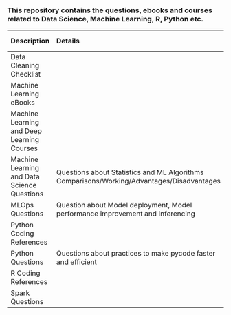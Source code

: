 ### This repository contains the questions, ebooks and courses related to Data Science, Machine Learning, R, Python etc.


|Description                                |Details            |File Link                                                                                          |
|:------------------------------------------|:------------------|:--------------------------------------------------------------------------------------------------|
|Data Cleaning Checklist                    ||[Link](https://github.com/ashish-kamboj/learning-material/blob/main/data_cleaning_checklist.xlsx)  |
|Machine Learning eBooks                    ||[Link](https://github.com/ashish-kamboj/learning-material/blob/main/machine-learning-ebooks.md)    |
|Machine Learning and Deep Learning Courses ||[Link](https://github.com/ashish-kamboj/learning-material/blob/main/ml-dl-courses.md)              |
|Machine Learning and Data Science Questions|Questions about Statistics and ML Algorithms Comparisons/Working/Advantages/Disadvantages           |[Link](https://github.com/ashish-kamboj/learning-material/blob/main/ml-ds-questions.md)|
|MLOps Questions                            |Question about Model deployment, Model performance improvement and Inferencing                      |[Link](https://github.com/ashish-kamboj/learning-material/blob/main/mlops.md)|
|Python Coding References                   ||[Link](https://github.com/ashish-kamboj/learning-material/blob/main/python-coding.md)              |
|Python Questions                           |Questions about practices to make pycode faster and efficient                                       |[Link](https://github.com/ashish-kamboj/learning-material/blob/main/python-questions.md)|
|R Coding References                        ||[Link](https://github.com/ashish-kamboj/learning-material/blob/main/r-coding.md)                   |
|Spark Questions                            ||[Link](https://github.com/ashish-kamboj/learning-material/blob/main/spark-questions.md)            |

